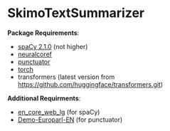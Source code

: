 # SkimoTextSummarizer

**Package Requirements**: 
* [spaCy 2.1.0](https://pypi.org/project/spacy/2.1.0/) (not higher) 
* [neuralcoref](https://pypi.org/project/neuralcoref/)
* [punctuator](https://pypi.org/project/punctuator/)
* [torch](https://pypi.org/project/torch/)
* transformers (latest version from https://github.com/huggingface/transformers.git)

**Additional Requirments**: 
* [en_core_web_lg](https://spacy.io/models/en#en_core_web_lg) (for spaCy)
* [Demo-Europarl-EN](https://drive.google.com/file/d/0B7BsN5f2F1fZd1Q0aXlrUDhDbnM/view?usp=sharing) (for punctuator)

